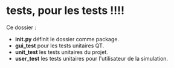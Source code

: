 # tests, pour les tests !!!!

Ce dossier :

- **__init__.py** définit le dossier comme package.
- **gui_test** pour les tests unitaires QT.
- **unit_test** les tests unitaires du projet.
- **user_test** les tests unitaires pour l'utilisateur de la simulation.